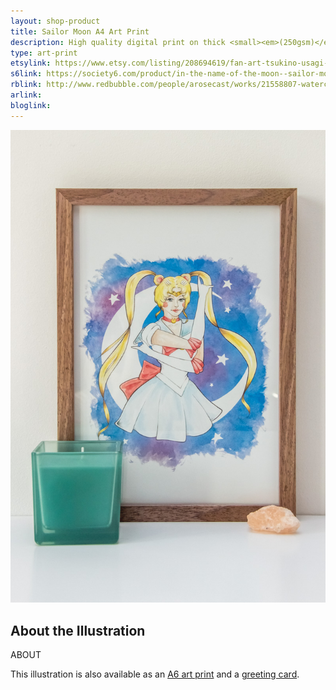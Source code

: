 ```yaml
---
layout: shop-product
title: Sailor Moon A4 Art Print
description: High quality digital print on thick <small><em>(250gsm)</em></small> silk card. Blank on back. Sent in a protective cello bag.<br><br>A4 in size <small><em>(21 x 29.7cm or 8.3 x 11.7in)</em></small>
type: art-print
etsylink: https://www.etsy.com/listing/208694619/fan-art-tsukino-usagi-sailor-moon-a4
s6link: https://society6.com/product/in-the-name-of-the-moon--sailor-moon_print#1=45
rblink: http://www.redbubble.com/people/arosecast/works/21558807-watercolour-fanart-illustration-of-sailor-moon
arlink: 
bloglink: 
---
```


<div class="carosel">
    <img src="/assets/shop/fanart-sailor-moon-a4-art-print.jpg" alt="A4 art print of Sailor Moon / Usagi Tsukino from the manga / anime Sailor Moon, by A Rose Cast" title="A4 art print of Sailor Moon / Usagi Tsukino from the manga / anime Sailor Moon, by @arosecast">
</div>

<h2>About the Illustration</h2>
ABOUT

This illustration is also available as an [A6 art print]() and a [greeting card](/shop/fanart-sailor-moon-greeting-card.html).
